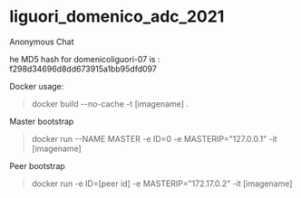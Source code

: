 # liguori_domenico_adc_2021
Anonymous Chat

he MD5 hash for domenicoliguori-07 is : f298d34696d8dd673915a1bb95dfd097




Docker usage:
> docker build --no-cache -t [imagename] .


Master bootstrap
> docker run --NAME MASTER -e ID=0 -e MASTERIP="127.0.0.1" -it [imagename]

Peer bootstrap
> docker run -e ID=[peer id] -e MASTERIP="172.17.0.2" -it [imagename]